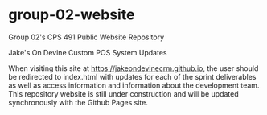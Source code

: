 # group-02-website

Group 02's CPS 491 Public Website Repository

Jake's On Devine Custom POS System Updates


When visiting this site at <https://jakeondevinecrm.github.io>, the user should be redirected to index.html with updates for each of the sprint deliverables as well as access information and information about the development team. This repository website is still under construction and will be updated synchronously with the Github Pages site.